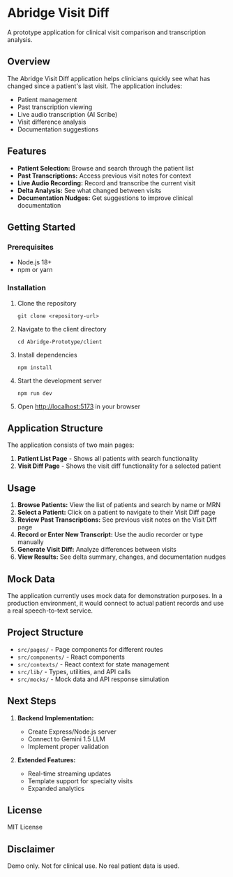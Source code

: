 # Abridge Visit Diff

A prototype application for clinical visit comparison and transcription analysis.

## Overview

The Abridge Visit Diff application helps clinicians quickly see what has changed since a patient's last visit. The application includes:

- Patient management
- Past transcription viewing
- Live audio transcription (AI Scribe)
- Visit difference analysis
- Documentation suggestions

## Features

- **Patient Selection:** Browse and search through the patient list
- **Past Transcriptions:** Access previous visit notes for context
- **Live Audio Recording:** Record and transcribe the current visit
- **Delta Analysis:** See what changed between visits
- **Documentation Nudges:** Get suggestions to improve clinical documentation

## Getting Started

### Prerequisites

- Node.js 18+ 
- npm or yarn

### Installation

1. Clone the repository
   ```
   git clone <repository-url>
   ```

2. Navigate to the client directory
   ```
   cd Abridge-Prototype/client
   ```

3. Install dependencies
   ```
   npm install
   ```

4. Start the development server
   ```
   npm run dev
   ```

5. Open [http://localhost:5173](http://localhost:5173) in your browser

## Application Structure

The application consists of two main pages:

1. **Patient List Page** - Shows all patients with search functionality
2. **Visit Diff Page** - Shows the visit diff functionality for a selected patient

## Usage

1. **Browse Patients:** View the list of patients and search by name or MRN
2. **Select a Patient:** Click on a patient to navigate to their Visit Diff page
3. **Review Past Transcriptions:** See previous visit notes on the Visit Diff page
4. **Record or Enter New Transcript:** Use the audio recorder or type manually
5. **Generate Visit Diff:** Analyze differences between visits
6. **View Results:** See delta summary, changes, and documentation nudges

## Mock Data

The application currently uses mock data for demonstration purposes. In a production environment, it would connect to actual patient records and use a real speech-to-text service.

## Project Structure

- `src/pages/` - Page components for different routes
- `src/components/` - React components
- `src/contexts/` - React context for state management
- `src/lib/` - Types, utilities, and API calls
- `src/mocks/` - Mock data and API response simulation

## Next Steps

1. **Backend Implementation:**
   - Create Express/Node.js server
   - Connect to Gemini 1.5 LLM
   - Implement proper validation

2. **Extended Features:**
   - Real-time streaming updates
   - Template support for specialty visits
   - Expanded analytics

## License

MIT License

## Disclaimer

Demo only. Not for clinical use. No real patient data is used.